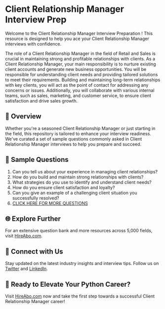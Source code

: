 # Client Relationship Manager Interview Prep

Welcome to the Client Relationship Manager Interview Preparation ! This resource is designed to help you ace your Client Relationship Manager interviews with confidence.

The role of a Client Relationship Manager in the field of Retail and Sales is crucial in maintaining strong and profitable relationships with clients. As a Client Relationship Manager, your main responsibility is to nurture existing client accounts and generate new business opportunities. You will be responsible for understanding client needs and providing tailored solutions to meet their requirements. Building and maintaining long-term relationships with key clients, you will act as the point of contact for addressing any concerns or issues. Additionally, you will collaborate with various internal teams, such as sales, marketing, and customer service, to ensure client satisfaction and drive sales growth.

## 🚀 Overview

Whether you're a seasoned Client Relationship Manager or just starting in the field, this repository is tailored to enhance your interview readiness. We've curated a set of sample questions commonly asked in Client Relationship Manager interviews to help you prepare and succeed.

## 📝 Sample Questions

1. Can you tell us about your experience in managing client relationships?
2. How do you build and maintain strong relationships with clients?
3. What strategies do you use to identify and understand client needs?
4. How do you ensure client satisfaction and loyalty?
5. Can you give an example of a challenging client situation you successfully resolved?
6. [CLICK HERE FOR MORE QUESTIONS](https://hireabo.com/job/22_1_16/Client%20Relationship%20Manager)

## 🌐 Explore Further

For an extensive question bank and more resources across 5,000 fields, visit [HireAbo.com](https://www.hireabo.com).

## 📱 Connect with Us

Stay updated on the latest industry insights and interview tips. Follow us on [Twitter](https://twitter.com/hireabo) and [LinkedIn](https://www.linkedin.com/in/hire-abo-3609972a8/).

## 🚀 Ready to Elevate Your Python Career?

Visit [HireAbo.com](https://www.hireabo.com) now and take the first step towards a successful Client Relationship Manager career!